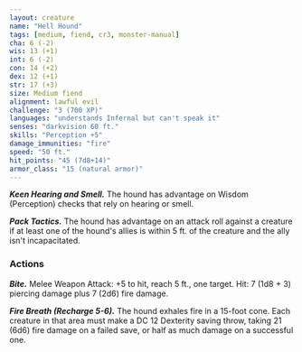 ```yaml
---
layout: creature
name: "Hell Hound"
tags: [medium, fiend, cr3, monster-manual]
cha: 6 (-2)
wis: 13 (+1)
int: 6 (-2)
con: 14 (+2)
dex: 12 (+1)
str: 17 (+3)
size: Medium fiend
alignment: lawful evil
challenge: "3 (700 XP)"
languages: "understands Infernal but can't speak it"
senses: "darkvision 60 ft."
skills: "Perception +5"
damage_immunities: "fire"
speed: "50 ft."
hit_points: "45 (7d8+14)"
armor_class: "15 (natural armor)"
---
```


***Keen Hearing and Smell.*** The hound has advantage on Wisdom (Perception) checks that rely on hearing or smell.

***Pack Tactics.*** The hound has advantage on an attack roll against a creature if at least one of the hound's allies is within 5 ft. of the creature and the ally isn't incapacitated.

### Actions

***Bite.*** Melee Weapon Attack: +5 to hit, reach 5 ft., one target. Hit: 7 (1d8 + 3) piercing damage plus 7 (2d6) fire damage.

***Fire Breath (Recharge 5-6).*** The hound exhales fire in a 15-foot cone. Each creature in that area must make a DC 12 Dexterity saving throw, taking 21 (6d6) fire damage on a failed save, or half as much damage on a successful one.
